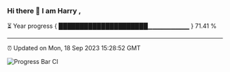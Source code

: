 ### Hi there 👋 I am Harry , 

⏳ Year progress { █████████████████████▁▁▁▁▁▁▁▁▁ } 71.41 %

---

⏰ Updated on Mon, 18 Sep 2023 15:28:52 GMT

![Progress Bar CI](https://github.com/duykhang68/duykhang68/workflows/Progress%20Bar%20CI/badge.svg)
